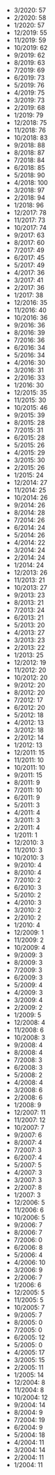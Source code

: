 *  3/2020: 57
*  2/2020: 58
*  1/2020: 57
*  12/2019: 55
*  11/2019: 59
*  10/2019: 62
*  9/2019: 62
*  8/2019: 63
*  7/2019: 69
*  6/2019: 73
*  5/2019: 76
*  4/2019: 75
*  3/2019: 73
*  2/2019: 68
*  1/2019: 79
*  12/2018: 75
*  11/2018: 76
*  10/2018: 83
*  9/2018: 88
*  8/2018: 87
*  7/2018: 84
*  6/2018: 85
*  5/2018: 90
*  4/2018: 100
*  3/2018: 97
*  2/2018: 94
*  1/2018: 96
*  12/2017: 78
*  11/2017: 73
*  10/2017: 74
*  9/2017: 63
*  8/2017: 60
*  7/2017: 49
*  6/2017: 45
*  5/2017: 49
*  4/2017: 36
*  3/2017: 41
*  2/2017: 36
*  1/2017: 38
*  12/2016: 35
*  11/2016: 40
*  10/2016: 36
*  9/2016: 36
*  8/2016: 39
*  7/2016: 36
*  6/2016: 34
*  5/2016: 34
*  4/2016: 30
*  3/2016: 31
*  2/2016: 33
*  1/2016: 30
*  12/2015: 35
*  11/2015: 30
*  10/2015: 46
*  9/2015: 39
*  8/2015: 28
*  7/2015: 31
*  6/2015: 28
*  5/2015: 26
*  4/2015: 29
*  3/2015: 30
*  2/2015: 26
*  1/2015: 24
*  12/2014: 27
*  11/2014: 25
*  10/2014: 26
*  9/2014: 26
*  8/2014: 28
*  7/2014: 26
*  6/2014: 24
*  5/2014: 26
*  4/2014: 22
*  3/2014: 24
*  2/2014: 24
*  1/2014: 24
*  12/2013: 26
*  11/2013: 21
*  10/2013: 27
*  9/2013: 23
*  8/2013: 21
*  7/2013: 24
*  6/2013: 21
*  5/2013: 20
*  4/2013: 27
*  3/2013: 23
*  2/2013: 22
*  1/2013: 25
*  12/2012: 19
*  11/2012: 20
*  10/2012: 20
*  9/2012: 20
*  8/2012: 20
*  7/2012: 17
*  6/2012: 20
*  5/2012: 18
*  4/2012: 13
*  3/2012: 18
*  2/2012: 14
*  1/2012: 13
*  12/2011: 15
*  11/2011: 10
*  10/2011: 10
*  9/2011: 15
*  8/2011: 9
*  7/2011: 10
*  6/2011: 9
*  5/2011: 3
*  4/2011: 4
*  3/2011: 3
*  2/2011: 4
*  1/2011: 1
*  12/2010: 3
*  11/2010: 3
*  10/2010: 3
*  9/2010: 4
*  8/2010: 4
*  7/2010: 2
*  6/2010: 3
*  5/2010: 2
*  4/2010: 3
*  3/2010: 2
*  2/2010: 2
*  1/2010: 4
*  12/2009: 1
*  11/2009: 2
*  10/2009: 4
*  9/2009: 3
*  8/2009: 3
*  7/2009: 3
*  6/2009: 3
*  5/2009: 4
*  4/2009: 3
*  3/2009: 4
*  2/2009: 2
*  1/2009: 5
*  12/2008: 4
*  11/2008: 6
*  10/2008: 3
*  9/2008: 4
*  8/2008: 4
*  7/2008: 3
*  6/2008: 3
*  5/2008: 2
*  4/2008: 4
*  3/2008: 6
*  2/2008: 6
*  1/2008: 9
*  12/2007: 11
*  11/2007: 12
*  10/2007: 7
*  9/2007: 6
*  8/2007: 4
*  7/2007: 3
*  6/2007: 4
*  5/2007: 5
*  4/2007: 3
*  3/2007: 3
*  2/2007: 8
*  1/2007: 3
*  12/2006: 5
*  11/2006: 6
*  10/2006: 5
*  9/2006: 7
*  8/2006: 7
*  7/2006: 0
*  6/2006: 8
*  5/2006: 4
*  4/2006: 10
*  3/2006: 9
*  2/2006: 7
*  1/2006: 6
*  12/2005: 5
*  11/2005: 5
*  10/2005: 7
*  9/2005: 7
*  8/2005: 0
*  7/2005: 0
*  6/2005: 12
*  5/2005: 0
*  4/2005: 17
*  3/2005: 15
*  2/2005: 11
*  1/2005: 14
*  12/2004: 8
*  11/2004: 8
*  10/2004: 12
*  9/2004: 14
*  8/2004: 9
*  7/2004: 19
*  6/2004: 9
*  5/2004: 18
*  4/2004: 11
*  3/2004: 14
*  2/2004: 11
*  1/2004: 11